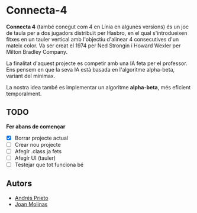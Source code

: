 # Connecta-4
**Connecta 4** (també conegut com 4 en Línia en algunes versions) és un joc de taula per a dos jugadors distribuït per Hasbro, en el qual s'introdueixen fitxes en un tauler vertical amb l'objectiu d'alinear 4 consecutives d'un mateix color. Va ser creat el 1974 per Ned Strongin i Howard Wexler per Milton Bradley Company.

La finalitat d'aquest projecte es competir amb una IA feta per el professor.
Ens pensem en que la seva IA està basada en l'algoritme alpha-beta, variant del minimax.

La nostra idea també es implementar un algoritme **alpha-beta**, més eficient temporalment.

## TODO
**Fer abans de començar**
- [x] Borrar projecte actual
- [ ] Crear nou projecte
- [ ] Afegir .class ja fets
- [ ] Afegir UI (tauler)
- [ ] Testejar que tot funciona bé   

## Autors
- [Andrés Prieto]()
- [Joan Molinas](joanmramon@gmail.com)
